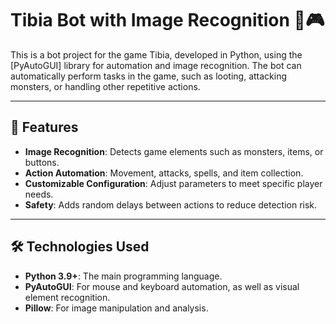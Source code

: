 # Tibia Bot with Image Recognition 🐍🎮  

This is a bot project for the game Tibia, developed in Python, using the [PyAutoGUI] library for automation and image recognition. The bot can automatically perform tasks in the game, such as looting, attacking monsters, or handling other repetitive actions.  

---

## 🎯 Features  

- **Image Recognition**: Detects game elements such as monsters, items, or buttons.  
- **Action Automation**: Movement, attacks, spells, and item collection.  
- **Customizable Configuration**: Adjust parameters to meet specific player needs.  
- **Safety**: Adds random delays between actions to reduce detection risk.  

---

## 🛠️ Technologies Used  

- **Python 3.9+**: The main programming language.  
- **PyAutoGUI**: For mouse and keyboard automation, as well as visual element recognition.  
- **Pillow**: For image manipulation and analysis.  
